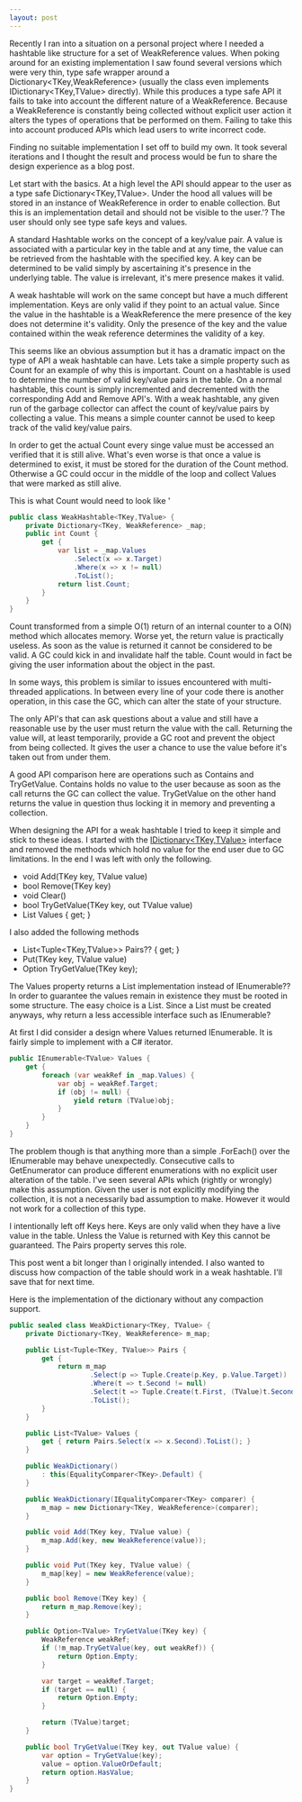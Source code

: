 ```yaml
---
layout: post
---
```

Recently I ran into a situation on a personal project where I needed a hashtable like structure for a set of WeakReference values. When poking around for an existing implementation I saw found several versions which were very thin, type safe wrapper around a Dictionary<TKey,WeakReference> (usually the class even implements IDictionary<TKey,TValue> directly). While this produces a type safe API it fails to take into account the different nature of a WeakReference. Because a WeakReference is constantly being collected without explicit user action it alters the types of operations that be performed on them. Failing to take this into account produced APIs which lead users to write incorrect code.

Finding no suitable implementation I set off to build my own. It took several iterations and I thought the result and process would be fun to share the design experience as a blog post.

Let start with the basics. At a high level the API should appear to the user as a type safe Dictionary<TKey,TValue>. Under the hood all values will be stored in an instance of WeakReference in order to enable collection. But this is an implementation detail and should not be visible to the user.'? The user should only see type safe keys and values.

A standard Hashtable works on the concept of a key/value pair. A value is associated with a particular key in the table and at any time, the value can be retrieved from the hashtable with the specified key. A key can be determined to be valid simply by ascertaining it's presence in the underlying table. The value is irrelevant, it's mere presence makes it valid.

A weak hashtable will work on the same concept but have a much different implementation. Keys are only valid if they point to an actual value. Since the value in the hashtable is a WeakReference the mere presence of the key does not determine it's validity. Only the presence of the key and the value contained within the weak reference determines the validity of a key.

This seems like an obvious assumption but it has a dramatic impact on the type of API a weak hashtable can have. Lets take a simple property such as Count for an example of why this is important. Count on a hashtable is used to determine the number of valid key/value pairs in the table. On a normal hashtable, this count is simply incremented and decremented with the corresponding Add and Remove API's. With a weak hashtable, any given run of the garbage collector can affect the count of key/value pairs by collecting a value. This means a simple counter cannot be used to keep track of the valid key/value pairs.

In order to get the actual Count every singe value must be accessed an verified that it is still alive. What's even worse is that once a value is determined to exist, it must be stored for the duration of the Count method.  Otherwise a GC could occur in the middle of the loop and collect Values that were marked as still alive.

This is what Count would need to look like '

``` csharp
public class WeakHashtable<TKey,TValue> {
    private Dictionary<TKey, WeakReference> _map;
    public int Count {
        get {
            var list = _map.Values
                .Select(x => x.Target)
                .Where(x => x != null)
                .ToList();
            return list.Count;
        }
    }
}
```

Count transformed from a simple O(1) return of an internal counter to a O(N) method which allocates memory. Worse yet, the return value is practically useless. As soon as the value is returned it cannot be considered to be valid. A GC could kick in and invalidate half the table. Count would in fact be giving the user information about the object in the past.

In some ways, this problem is similar to issues encountered with multi-threaded applications. In between every line of your code there is another operation, in this case the GC, which can alter the state of your structure.

The only API's that can ask questions about a value and still have a reasonable use by the user must return the value with the call. Returning the value will, at least temporarily, provide a GC root and prevent the object from being collected. It gives the user a chance to use the value before it's taken out from under them.

A good API comparison here are operations such as Contains and TryGetValue.  Contains holds no value to the user because as soon as the call returns the GC can collect the value. TryGetValue on the other hand returns the value in question thus locking it in memory and preventing a collection.

When designing the API for a weak hashtable I tried to keep it simple and stick to these ideas. I started with the [IDictionary<TKey,TValue>](http://msdn.microsoft.com/en-us/library/s4ys34ea.aspx) interface and removed the methods which hold no value for the end user due to GC limitations. In the end I was left with only the following.

  * void Add(TKey key, TValue value) 
  * bool Remove(TKey key) 
  * void Clear() 
  * bool TryGetValue(TKey key, out TValue value) 
  * List<TValue> Values { get; } 

I also added the following methods

  * List<Tuple<TKey,TValue>> Pairs?? { get; } 
  * Put(TKey key, TValue value) 
  * Option<TValue> TryGetValue(TKey key); 

The Values property returns a List<TValue> implementation instead of IEnumerable<TValue>?? In order to guarantee the values remain in existence they must be rooted in some structure. The easy choice is a List<TValue>. Since a List<TValue> must be created anyways, why return a less accessible interface such as IEnumerable<TValue>?

At first I did consider a design where Values returned IEnumerable. It is fairly simple to implement with a C# iterator.

``` csharp
public IEnumerable<TValue> Values {
    get {
        foreach (var weakRef in _map.Values) {
            var obj = weakRef.Target;
            if (obj != null) {
                yield return (TValue)obj;
            }
        }
    }
}
```

The problem though is that anything more than a simple .ForEach() over the IEnumerable may behave unexpectedly. Consecutive calls to GetEnumerator can produce different enumerations with no explicit user alteration of the table.  I've seen several APIs which (rightly or wrongly) make this assumption. Given the user is not explicitly modifying the collection, it is not a necessarily bad assumption to make. However it would not work for a collection of this type.

I intentionally left off Keys here. Keys are only valid when they have a live value in the table. Unless the Value is returned with Key this cannot be guaranteed. The Pairs property serves this role.

This post went a bit longer than I originally intended. I also wanted to discuss how compaction of the table should work in a weak hashtable. I'll save that for next time.

Here is the implementation of the dictionary without any compaction support.

``` csharp
public sealed class WeakDictionary<TKey, TValue> {
    private Dictionary<TKey, WeakReference> m_map;

    public List<Tuple<TKey, TValue>> Pairs {
        get {
            return m_map
                    .Select(p => Tuple.Create(p.Key, p.Value.Target))
                    .Where(t => t.Second != null)
                    .Select(t => Tuple.Create(t.First, (TValue)t.Second))
                    .ToList();
        }
    }

    public List<TValue> Values {
        get { return Pairs.Select(x => x.Second).ToList(); }
    }

    public WeakDictionary()
        : this(EqualityComparer<TKey>.Default) {
    }

    public WeakDictionary(IEqualityComparer<TKey> comparer) {
        m_map = new Dictionary<TKey, WeakReference>(comparer);
    }

    public void Add(TKey key, TValue value) {
        m_map.Add(key, new WeakReference(value));
    }

    public void Put(TKey key, TValue value) {
        m_map[key] = new WeakReference(value);
    }

    public bool Remove(TKey key) {
        return m_map.Remove(key);
    }

    public Option<TValue> TryGetValue(TKey key) {
        WeakReference weakRef;
        if (!m_map.TryGetValue(key, out weakRef)) {
            return Option.Empty;
        }

        var target = weakRef.Target;
        if (target == null) {
            return Option.Empty;
        }

        return (TValue)target;
    }

    public bool TryGetValue(TKey key, out TValue value) {
        var option = TryGetValue(key);
        value = option.ValueOrDefault;
        return option.HasValue;
    }
}
```

